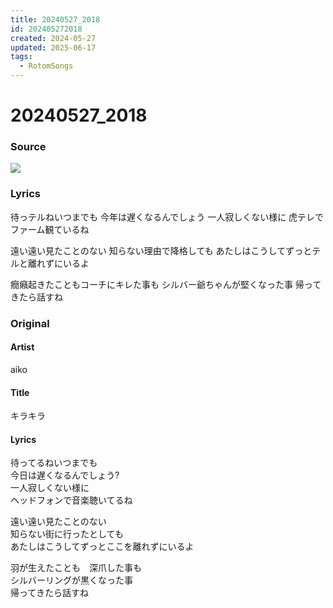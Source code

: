 ```yaml
---
title: 20240527_2018
id: 202405272018
created: 2024-05-27
updated: 2025-06-17
tags:
  - RotomSongs
---
```

# 20240527_2018

### Source

![](https://x.com/Starlystrongest/status/1795051900041117967)
### Lyrics

待っテルねいつまでも
今年は遅くなるんでしょう
一人寂しくない様に
虎テレでファーム観ているね

遠い遠い見たことのない
知らない理由で降格しても
あたしはこうしてずっとテルと離れずにいるよ

癇癪起きたこともコーチにキレた事も
シルバー爺ちゃんが堅くなった事
帰ってきたら話すね

### Original

#### Artist

aiko

#### Title

キラキラ

#### Lyrics

待ってるねいつまでも  
今日は遅くなるんでしょう?  
一人寂しくない様に  
ヘッドフォンで音楽聴いてるね  
  
遠い遠い見たことのない  
知らない街に行ったとしても  
あたしはこうしてずっとここを離れずにいるよ  
  
羽が生えたことも　深爪した事も  
シルバーリングが黒くなった事  
帰ってきたら話すね  


